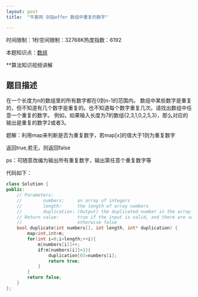 ```yaml
---
layout: post
title:  "牛客网 剑指offer 数组中重复的数字"

---
```

时间限制：1秒空间限制：32768K热度指数：6192

本题知识点：[数组](https://www.nowcoder.com/questionCenter?questionTypes=000100&mutiTagIds=578)

**算法知识视频讲解

## 题目描述

在一个长度为n的数组里的所有数字都在0到n-1的范围内。    	数组中某些数字是重复的，但不知道有几个数字是重复的。也不知道每个数字重复几次。请找出数组中任意一个重复的数字。    	例如，如果输入长度为7的数组{2,3,1,0,2,5,3}，那么对应的输出是重复的数字2或者3。





题解：利用map来判断是否为重复数字，若map[x]的值大于1则为重复数字

返回true,若无，则返回false

ps：可随意改编为输出所有重复数字，输出第任意个重复数字等

代码如下：

```c++
class Solution {
public:
    // Parameters:
    //        numbers:     an array of integers
    //        length:      the length of array numbers
    //        duplication: (Output) the duplicated number in the array number
    // Return value:       true if the input is valid, and there are some duplications in the array number
    //                     otherwise false
    bool duplicate(int numbers[], int length, int* duplication) {
        map<int,int>m;
        for(int i=0;i<length;++i){
            m[numbers[i]]++;
            if(m[numbers[i]]>1){   
                duplication[0]=numbers[i];
                return true;
            }
        }
        return false;
    }
};
```

